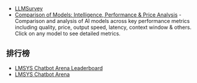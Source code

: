 - [LLMSurvey](https://github.com/RUCAIBox/LLMSurvey?tab=readme-ov-file)
- [Comparison of Models: Intelligence, Performance & Price Analysis](https://artificialanalysis.ai/models) - Comparison and analysis of AI models across key performance metrics including quality, price, output speed, latency, context window & others. Click on any model to see detailed metrics.

## 排行榜

- [LMSYS Chatbot Arena Leaderboard](https://huggingface.co/spaces/lmsys/chatbot-arena-leaderboard)
- [LMSYS Chatbot Arena](https://lmarena.ai/)